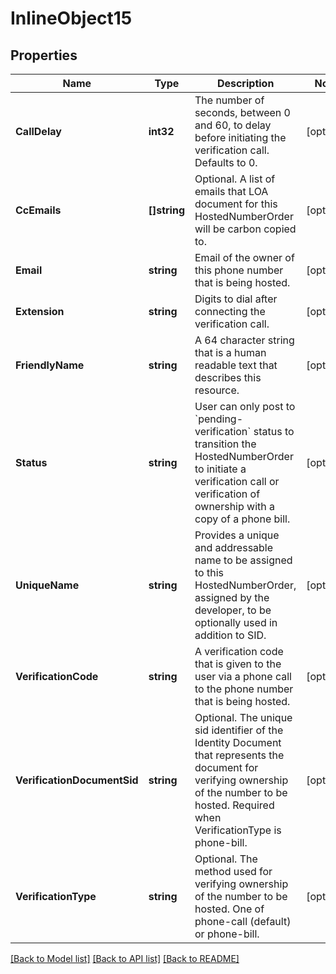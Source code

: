 # InlineObject15

## Properties

Name | Type | Description | Notes
------------ | ------------- | ------------- | -------------
**CallDelay** | **int32** | The number of seconds, between 0 and 60, to delay before initiating the verification call. Defaults to 0. | [optional] 
**CcEmails** | **[]string** | Optional. A list of emails that LOA document for this HostedNumberOrder will be carbon copied to. | [optional] 
**Email** | **string** | Email of the owner of this phone number that is being hosted. | [optional] 
**Extension** | **string** | Digits to dial after connecting the verification call. | [optional] 
**FriendlyName** | **string** | A 64 character string that is a human readable text that describes this resource. | [optional] 
**Status** | **string** | User can only post to &#x60;pending-verification&#x60; status to transition the HostedNumberOrder to initiate a verification call or verification of ownership with a copy of a phone bill. | [optional] 
**UniqueName** | **string** | Provides a unique and addressable name to be assigned to this HostedNumberOrder, assigned by the developer, to be optionally used in addition to SID. | [optional] 
**VerificationCode** | **string** | A verification code that is given to the user via a phone call to the phone number that is being hosted. | [optional] 
**VerificationDocumentSid** | **string** | Optional. The unique sid identifier of the Identity Document that represents the document for verifying ownership of the number to be hosted. Required when VerificationType is phone-bill. | [optional] 
**VerificationType** | **string** | Optional. The method used for verifying ownership of the number to be hosted. One of phone-call (default) or phone-bill. | [optional] 

[[Back to Model list]](../README.md#documentation-for-models) [[Back to API list]](../README.md#documentation-for-api-endpoints) [[Back to README]](../README.md)


